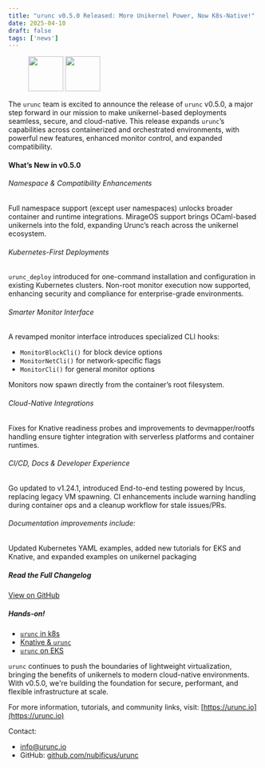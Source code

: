 ```yaml
---
title: "urunc v0.5.0 Released: More Unikernel Power, Now K8s-Native!"
date: 2025-04-10
draft: false
tags: ['news']
---
```


<figure>
        <img src="/images/urunc-logo.png#floatright" width="70px" alt="" />
        <img src="/images/k8s-logo.png#floatright" width="70px" alt="" />
</figure>

The `urunc` team is excited to announce the release of `urunc` v0.5.0, a major
step forward in our mission to make unikernel-based deployments seamless,
secure, and cloud-native. This release expands `urunc`’s capabilities across
containerized and orchestrated environments, with powerful new features,
enhanced monitor control, and expanded compatibility.

#### What’s New in v0.5.0

###### Namespace & Compatibility Enhancements
Full namespace support (except user namespaces) unlocks broader container and
runtime integrations. MirageOS support brings OCaml-based unikernels into the
fold, expanding Urunc’s reach across the unikernel ecosystem.

###### Kubernetes-First Deployments

`urunc_deploy` introduced for one-command installation and configuration in
existing Kubernetes clusters. Non-root monitor execution now supported,
enhancing security and compliance for enterprise-grade environments.

###### Smarter Monitor Interface

A revamped monitor interface introduces specialized CLI hooks:

- `MonitorBlockCli()` for block device options
- `MonitorNetCli()` for network-specific flags
- `MonitorCli()` for general monitor options

Monitors now spawn directly from the container’s root filesystem.


###### Cloud-Native Integrations 
Fixes for Knative readiness probes and improvements to devmapper/rootfs
handling ensure tighter integration with serverless platforms and container
runtimes.

###### CI/CD, Docs & Developer Experience

Go updated to v1.24.1, introduced End-to-end testing powered by Incus,
replacing legacy VM spawning.  CI enhancements include warning handling during
container ops and a cleanup workflow for stale issues/PRs.

###### Documentation improvements include:

Updated Kubernetes YAML examples, added new tutorials for EKS and Knative, and expanded examples on unikernel packaging

##### Read the Full Changelog
[View on GitHub](https://github.com/nubificus/urunc/compare/v0.4.0...v0.5.0)

##### Hands-on! 

- [`urunc` in k8s](https://urunc.io/tutorials/How-to-urunc-on-k8s)
- [Knative & `urunc`](https://urunc.io/tutorials/knative/)
- [`urunc` on EKS](https://urunc.io/tutorials/eks-tutorial)

`urunc` continues to push the boundaries of lightweight virtualization,
bringing the benefits of unikernels to modern cloud-native environments. With
v0.5.0, we're building the foundation for secure, performant, and flexible
infrastructure at scale.

For more information, tutorials, and community links, visit: [https://urunc.io](https://urunc.io)

Contact:

- info@urunc.io
- GitHub: [github.com/nubificus/urunc](https://github.com/nubificus/urunc)